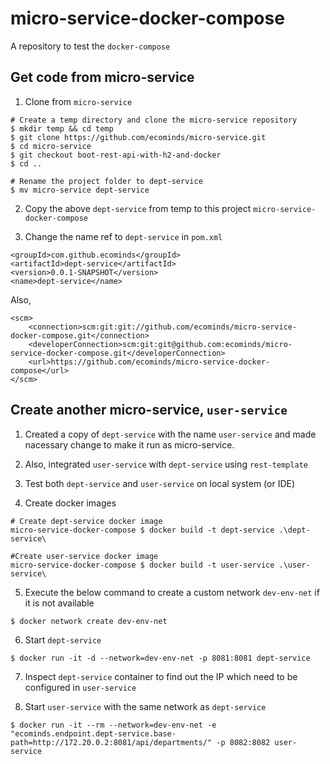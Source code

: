 # micro-service-docker-compose
A repository to test the `docker-compose`

## Get code from micro-service
1. Clone from `micro-service`
```
# Create a temp directory and clone the micro-service repository
$ mkdir temp && cd temp
$ git clone https://github.com/ecominds/micro-service.git
$ cd micro-service
$ git checkout boot-rest-api-with-h2-and-docker
$ cd ..

# Rename the project folder to dept-service
$ mv micro-service dept-service
```

2. Copy the above `dept-service` from temp to this project `micro-service-docker-compose`

3. Change the name ref to `dept-service` in `pom.xml`
```
<groupId>com.github.ecominds</groupId>
<artifactId>dept-service</artifactId>
<version>0.0.1-SNAPSHOT</version>
<name>dept-service</name>
```
Also,
```
<scm>
	<connection>scm:git:git://github.com/ecominds/micro-service-docker-compose.git</connection>
	<developerConnection>scm:git:git@github.com:ecominds/micro-service-docker-compose.git</developerConnection>
	<url>https://github.com/ecominds/micro-service-docker-compose</url>
</scm>
```

## Create another micro-service, `user-service`
1. Created a copy of `dept-service` with the name `user-service` and made nacessary change to make it run as micro-service. 

2. Also, integrated `user-service` with `dept-service` using `rest-template`

3. Test both `dept-service` and `user-service` on local system (or IDE)

4. Create docker images
```
# Create dept-service docker image
micro-service-docker-compose $ docker build -t dept-service .\dept-service\

#Create user-service docker image
micro-service-docker-compose $ docker build -t user-service .\user-service\
```

5. Execute the below command to create a custom network `dev-env-net` if it is not available
```
$ docker network create dev-env-net
```

6. Start `dept-service`
```
$ docker run -it -d --network=dev-env-net -p 8081:8081 dept-service
```

7. Inspect `dept-service` container to find out the IP which need to be configured in `user-service`

8. Start `user-service` with the same network as `dept-service`
```
$ docker run -it --rm --network=dev-env-net -e "ecominds.endpoint.dept-service.base-path=http://172.20.0.2:8081/api/departments/" -p 8082:8082 user-service
```
